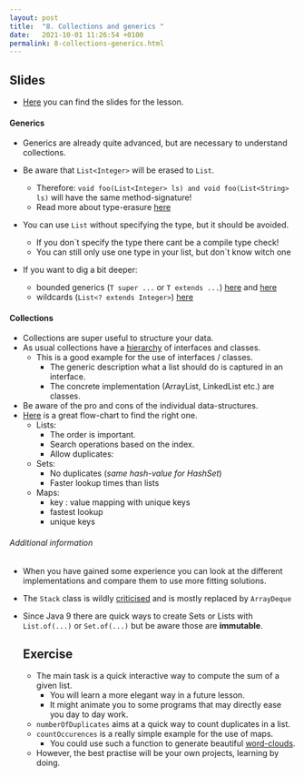 ```yaml
---
layout: post
title:  "8. Collections and generics "
date:   2021-10-01 11:26:54 +0100
permalink: 8-collections-generics.html
---
```


## Slides
- [Here](https://github.com/jkrude/java-begginer-lesson/blob/master/slides/08-collections-generics.pdf) you can find the slides for the lesson.


#### Generics
 - Generics are already quite advanced, but are necessary to understand collections.
 - Be aware that `List<Integer>` will be erased to `List`.
    - Therefore: `void foo(List<Integer> ls) and void foo(List<String> ls)` will have the same method-signature!
    - Read more about type-erasure [here](https://www.geeksforgeeks.org/type-erasure-java/)
 
 - You can use `List` without specifying the type, but it should be avoided.
    - If you don`t specify the type there cant be a compile type check!
    - You can still only use one type in your list, but don`t know witch one
 - If you want to dig a bit deeper:
    - bounded generics (`T super ...` or `T extends ...`) [here](https://www.geeksforgeeks.org/bounded-types-generics-java/) and [here](https://docs.oracle.com/javase/tutorial/java/generics/lowerBounded.html)
    - wildcards (`List<? extends Integer>`) [here](https://docs.oracle.com/javase/tutorial/extra/generics/wildcards.html)

#### Collections
- Collections are super useful to structure your data.
- As usual collections have a [hierarchy](https://upload.wikimedia.org/wikipedia/commons/thumb/a/ab/Java.util.Collection_hierarchy.svg/1200px-Java.util.Collection_hierarchy.svg.png) of interfaces and classes.
    - This is a good example for the use of interfaces / classes.
        - The generic description what a list should do is captured in an interface.
        - The concrete implementation (ArrayList, LinkedList etc.) are classes.
- Be aware of the pro and cons of the individual data-structures.
- [Here](http://www.sergiy.ca/guide-to-selecting-appropriate-map-collection-in-java/) is a great flow-chart to find the right one.
    - Lists:
        - The order is important.
        - Search operations based on the index.
        - Allow duplicates:
    - Sets:
        - No duplicates (*same hash-value for HashSet*)
        - Faster lookup times than lists
    - Maps:
        - key : value mapping with unique keys
        - fastest lookup
        - unique keys

###### Additional information
- When you have gained some experience you can look at the different implementations and compare them to use more fitting solutions.
- The `Stack` class is wildly [criticised](https://stackoverflow.com/questions/2922257/what-are-the-negative-aspects-of-java-class-stack-inheriting-from-vector) and is mostly replaced by `ArrayDeque`
- Since Java 9 there are quick ways to create Sets or Lists with `List.of(...)` or `Set.of(...)` but be aware those are **immutable**.
  
  
  ## Exercise
  - The main task is a quick interactive way to compute the sum of a given list.
    - You will learn a more elegant way in a future lesson.
    - It might animate you to some programs that may directly ease you day to day work.
  - `numberOfDuplicates` aims at a quick way to count duplicates in a list.
  - `countOccurences` is a really simple example for the use of maps.
    - You could use such a function to generate beautiful [word-clouds](https://en.wikipedia.org/wiki/Tag_cloud#/media/File:Foundation-l_word_cloud_without_headers_and_quotes.png).
  - However, the best practise will be your own projects, learning by doing. 
